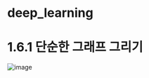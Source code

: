# deep_learning

# 1.6.1 단순한 그래프 그리기
![image](https://user-images.githubusercontent.com/59910227/87428583-81aa6300-c61d-11ea-834e-c5658c6ce28d.png)
